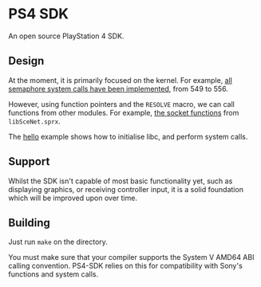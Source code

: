 # PS4 SDK
An open source PlayStation 4 SDK.

## Design
At the moment, it is primarily focused on the kernel. For example, [all semaphore system calls have been implemented](https://github.com/CTurt/PS4-SDK/blob/master/source/semaphore.c), from 549 to 556.

However, using function pointers and the `RESOLVE` macro, we can call functions from other modules. For example, [the socket functions](https://github.com/CTurt/PS4-SDK/blob/master/source/network.c) from `libSceNet.sprx`.

The [hello](https://github.com/CTurt/PS4-SDK/blob/master/examples/hello/source/main.c) example shows how to initialise libc, and perform system calls.

## Support
Whilst the SDK isn't capable of most basic functionality yet, such as displaying graphics, or receiving controller input, it is a solid foundation which will be improved upon over time.

## Building
Just run `make` on the directory.

You must make sure that your compiler supports the System V AMD64 ABI calling convention. PS4-SDK relies on this for compatibility with Sony's functions and system calls.